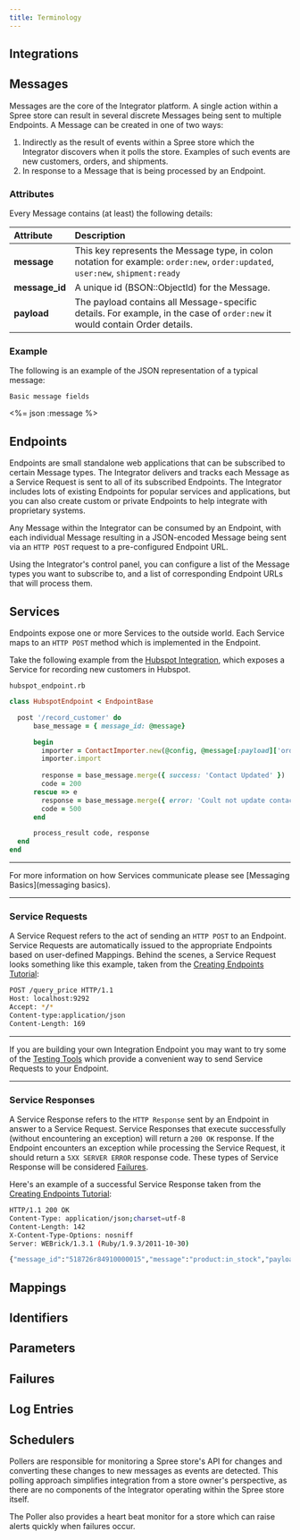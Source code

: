 ```yaml
---
title: Terminology
---
```


## Integrations

## Messages

Messages are the core of the Integrator platform. A single action within a Spree store can result in several discrete Messages being sent to multiple Endpoints. A Message can be created in one of two ways:

1. Indirectly as the result of events within a Spree store which the Integrator discovers when it polls the store. Examples of such events are new customers, orders, and shipments.
2. In response to a Message that is being processed by an Endpoint.

### Attributes

Every Message contains (at least) the following details:

| Attribute       | Description               |
| :---------------| :-------------------------|
| **message**     | This key represents the Message type, in colon notation for example: `order:new`, `order:updated`, `user:new`, `shipment:ready` |
| **message_id**  | A unique id (BSON::ObjectId) for the Message. |
| **payload**     | The payload contains all Message-specific details. For example, in the case of `order:new` it would contain Order details. |

### Example

The following is an example of the JSON representation of a typical message:

<pre class="headers"><code>Basic message fields</code></pre>
<%= json :message %>

## Endpoints

Endpoints are small standalone web applications that can be subscribed to certain Message types. The Integrator delivers and tracks each Message as a Service Request is sent to all of its subscribed Endpoints. The Integrator includes lots of existing Endpoints for popular services and applications, but you can also create custom or private Endpoints to help integrate with proprietary systems.

Any Message within the Integrator can be consumed by an Endpoint, with each individual Message resulting in a JSON-encoded Message being sent via an `HTTP POST` request to a pre-configured Endpoint URL.

Using the Integrator's control panel, you can configure a list of the Message types you want to subscribe to, and a list of corresponding Endpoint URLs that will process them.

## Services

Endpoints expose one or more Services to the outside world. Each Service maps to an `HTTP POST` method which is implemented in the Endpoint.

Take the following example from the [Hubspot Integration](hubspot_integration), which exposes a Service for recording new customers in Hubspot.

<pre class="headers"><code>hubspot_endpoint.rb</code></pre>
```ruby
class HubspotEndpoint < EndpointBase

  post '/record_customer' do
      base_message = { message_id: @message}

      begin
        importer = ContactImporter.new(@config, @message[:payload]['order']['actual'])
        importer.import
        
        response = base_message.merge({ success: 'Contact Updated' })
        code = 200
      rescue => e
        response = base_message.merge({ error: 'Coult not update contact' })
        code = 500
      end

      process_result code, response
  end
end
```

***
For more information on how Services communicate please see [Messaging Basics](messaging basics).
***

### Service Requests

A Service Request refers to the act of sending an `HTTP POST` to an Endpoint. Service Requests are automatically issued to the appropriate Endpoints based on user-defined Mappings. Behind the scenes, a Service Request looks something like this example, taken from the [Creating Endpoints Tutorial](creating_endpoints_tutorial):

```bash
POST /query_price HTTP/1.1
Host: localhost:9292
Accept: */*
Content-type:application/json
Content-Length: 169
```

***
If you are building your own Integration Endpoint you may want to try some of the [Testing Tools](testing_tools) which provide a convenient way to send Service Requests to your Endpoint.
***

### Service Responses

A Service Response refers to the `HTTP Response` sent by an Endpoint in answer to a Service Request. Service Responses that execute successfully (without encountering an exception) will return a `200 OK` response. If the Endpoint encounters an exception while processing the Service Request, it should return a `5XX SERVER ERROR` response code. These types of Service Response will be considered [Failures](#failures).

Here's an example of a successful Service Response taken from the [Creating Endpoints Tutorial](creating_endpoints_tutorial):

```bash
HTTP/1.1 200 OK
Content-Type: application/json;charset=utf-8
Content-Length: 142
X-Content-Type-Options: nosniff
Server: WEBrick/1.3.1 (Ruby/1.9.3/2011-10-30)

{"message_id":"518726r84910000015","message":"product:in_stock","payload":{"product":{"name":"Somewhat Less Awesome Widgets","price":"8.00"}}}
```

## Mappings

## Identifiers

## Parameters

## Failures

## Log Entries

## Schedulers

Pollers are responsible for monitoring a Spree store's API for changes and converting these changes to new messages as events are detected. This polling approach simplifies integration from a store owner's perspective, as there are no components of the Integrator operating within the Spree store itself.

The Poller also provides a heart beat monitor for a store which can raise alerts quickly when failures occur.